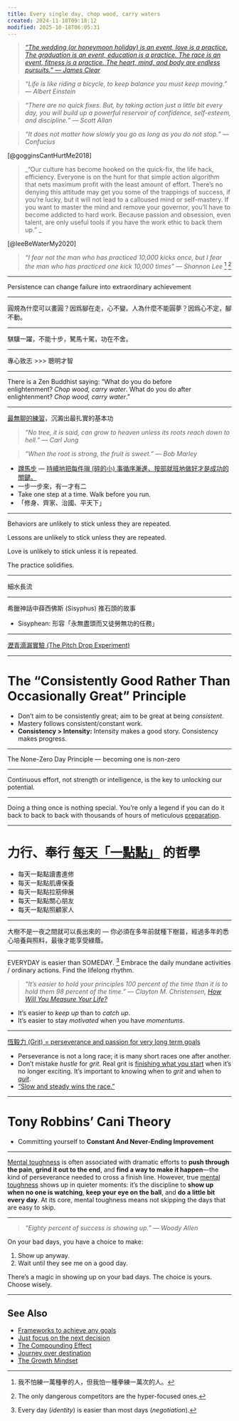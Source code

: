 ```yaml
---
title: Every single day, chop wood, carry waters
created: 2024-11-18T09:18:12
modified: 2025-10-18T06:05:31
---
```


> _[“The wedding (or honeymoon holiday) is an event, love is a practice. The graduation is an event, education is a practice. The race is an event, fitness is a practice. The heart, mind, and body are endless pursuits.” — James Clear](https://jamesclear.com/quotes/the-wedding-is-an-event-love-is-a-practice)_

> _“Life is like riding a bicycle, to keep balance you must keep moving.” — Albert Einstein_

> _“There are no quick fixes. But, by taking action just a little bit every day, you will build up a powerful reservoir of confidence, self-esteem, and discipline.” — Scott Allan_

> _“It does not matter how slowly you go as long as you do not stop.” — Confucius_

[@gogginsCantHurtMe2018]

> _“Our culture has become hooked on the quick-fix, the life hack, efficiency. Everyone is on the hunt for that simple action algorithm that nets maximum profit with the least amount of effort. There’s no denying this attitude may get you some of the trappings of success, if you’re lucky, but it will not lead to a calloused mind or self-mastery. If you want to master the mind and remove your governor, you’ll have to become addicted to hard work. Because passion and obsession, even talent, are only useful tools if you have the work ethic to back them up.” _

[@leeBeWaterMy2020]

> _“I fear not the man who has practiced 10,000 kicks once, but I fear the man who has practiced one kick 10,000 times” — Shannon Lee_ [^1] [^2]

---

Persistence can change failure into extraordinary achievement

---

圓規為什麼可以畫圓？因爲腳在走，心不變。人為什麼不能圓夢？因爲心不定，腳不動。

---

騏驥一躍，不能十步，駑馬十駕，功在不舍。

---

專心致志 \>\>\> 聰明才智

---

There is a Zen Buddhist saying: “What do you do before enlightenment? _Chop wood, carry water_. What do you do after enlightenment? _Chop wood, carry water_.”

---

[最無聊的練習](Deliberate%20Practice.md)，沉澱出最扎實的基本功

> _“No tree, it is said, can grow to heaven unless its roots reach down to hell.” — Carl Jung_

> _“When the root is strong, the fruit is sweet.” — Bob Marley_

* [蹲馬步](slow-down-to-speed-up.md) — [持續地把每件瑣 (碎的小) 事循序漸進、按部就班地做好才是成功的關鍵。](https://youtu.be/mZPN9W-jPm4)
* 一步一步來，有一才有二
* Take one step at a time. Walk before you run.
* 「修身、齊家、治國、平天下」

---

Behaviors are unlikely to stick unless they are repeated.

Lessons are unlikely to stick unless they are repeated.

Love is unlikely to stick unless it is repeated.

The practice solidifies.

---

細水長流

---

希臘神話中薛西佛斯 (Sisyphus) 推石頭的故事

* Sisyphean: 形容「永無盡頭而又徒勞無功的任務」

---

[瀝青滴漏實驗 (The Pitch Drop Experiment)](http://www.thetenthwatch.com/)

---

# The “Consistently Good Rather Than Occasionally Great” Principle

* Don’t aim to be consistently great; aim to be great at being _consistent_.
* Mastery follows consistent/constant work.
* **Consistency \> Intensity:** Intensity makes a good story. Consistency makes progress.

---

The None-Zero Day Principle — becoming one is non-zero

---

Continuous effort, not strength or intelligence, is the key to unlocking our potential.

---

Doing a thing once is nothing special. You’re only a legend if you can do it back to back to back with thousands of hours of meticulous [preparation](planning-and-preparation-help-maximize-your-productivity.md).

---

# 力行、奉行 [每天「一點點」](https://stephango.com/a-little-bit-every-day) 的哲學

* 每天一點點讀書進修
* 每天一點點肌膚保養
* 每天一點點拉筋伸展
* 每天一點點關心朋友
* 每天一點點照顧家人

---

大樹不是一夜之間就可以長出來的 — 你必須在多年前就種下樹苗，經過多年的悉心培養與照料，最後才能享受綠蔭。

---

EVERYDAY is easier than SOMEDAY. [^3] Embrace the daily mundane activities / ordinary actions. Find the lifelong rhythm.

> _“It’s easier to hold your principles 100 percent of the time than it is to hold them 98 percent of the time.” ― Clayton M. Christensen, [How Will You Measure Your Life?](https://www.goodreads.com/work/quotes/18907551)_

* It’s easier to _keep up_ than to _catch up_.
* It’s easier to stay _motivated_ when you have _momentums_.

---

[恆毅力 (Grit) = perseverance and passion for very long term goals](https://www.youtube.com/watch?v=H14bBuluwB8)

* Perseverance is not a long race; it is many short races one after another.
* Don’t mistake _hustle_ for _grit_. Real grit is [finishing what you start](https://sketchplanations.com/goal-gradient-effect) when it’s no longer exciting. It’s important to knowing when to _grit_ and when to _[quit](the-art-of-quitting.md)_.
* [“Slow and steady wins the race.”](slow-down-to-speed-up.md)

---

# Tony Robbins’ Cani Theory

* Committing yourself to **Constant And Never-Ending Improvement**

---

[Mental toughness](https://en.wikipedia.org/wiki/Mental_toughness) is often associated with dramatic efforts to **push through the pain**, **grind it out to the end**, and **find a way to make it happen**—the kind of perseverance needed to cross a finish line. However, true [mental toughness](resilience.md) shows up in quieter moments: it’s the discipline to **show up when no one is watching**, **keep your eye on the ball**, and **do a little bit every day**. At its core, mental toughness means not skipping the days that are easy to skip.

---

> _“Eighty percent of success is showing up.” — Woody Allen_

On your bad days, you have a choice to make:

1. Show up anyway.
2. Wait until they see me on a good day.

There’s a magic in showing up on your bad days. The choice is yours. Choose wisely.

---

## See Also

* [Frameworks to achieve any goals](Frameworks%20to%20achieve%20any%20goals.md)
* [Just focus on the next decision](just-focus-on-the-next-decision.md)
* [The Compounding Effect](the-compounding-effect.md)
* [Journey over destination](Journey%20over%20destination.md)
* [The Growth Mindset](the-growth-mindset.md)

[^1]: 我不怕練一萬種拳的人，但我怕一種拳練一萬次的人。
[^2]: The only dangerous competitors are the hyper-focused ones.
[^3]: Every day (_identity_) is easier than most days (_negotiation_).
